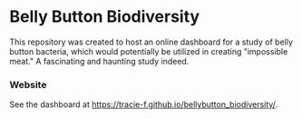 # Belly Button Biodiversity #
This repository was created to host an online dashboard for a study of belly button bacteria, which would potentially be utilized in creating "impossible meat." A fascinating and haunting study indeed.

### Website ###
See the dashboard at https://tracie-f.github.io/bellybutton_biodiversity/.
